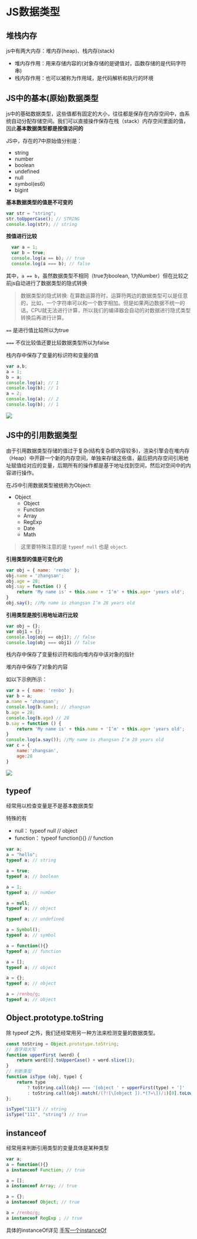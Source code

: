 # JS数据类型

## 堆栈内存

js中有两大内存：堆内存(heap)、栈内存(stack)
- 堆内存作用：用来存储内容的(对象存储的是键值对，函数存储的是代码字符串)
- 栈内存作用：也可以被称为作用域，是代码解析和执行的环境

## JS中的基本(原始)数据类型

js中的基础数据类型，这些值都有固定的大小，往往都是保存在内存空间中，由系统自动分配存储空间。我们可以直接操作保存在栈（stack）内存空间里面的值，因此**基本数据类型都是按值访问的**

JS中，存在的7中原始值分别是：

- string
- number
- boolean
- undefined
- null
- symbol(es6)
- bigint

**基本数据类型的值是不可变的**

```javascript
var str = "string";
str.toUpperCase(); // STRING
console.log(str); // string
```

**按值进行比较**

```javascript
  var a = 1;
  var b = true;
  console.log(a == b); // true
  console.log(a === b); // false
```

其中，```a == b```，虽然数据类型不相同（true为boolean, 1为Number）但在比较之前js自动进行了数据类型的隐式转换

> 数据类型的隐式转换: 在算数运算符时，运算符两边的数据类型可以是任意的，比如，一个字符串可以和一个数字相加。但是如果两边数据不统一的话，CPU就无法进行计算，所以我们的编译器会自动的对数据进行隐式类型转换后再进行计算。

```==``` 是进行值比较所以为true

```===``` 不仅比较值还要比较数据类型所以为false

栈内存中保存了变量的标识符和变量的值

```javascript
var a,b;
a = 1;
b = a;
console.log(a); // 1
console.log(b); // 1
a = 2;
console.log(a); // 2
console.log(b); // 1
```

![](https://tva1.sinaimg.cn/large/006y8mN6ly1g926gfymwmj30nm07174h.jpg)


## JS中的引用数据类型

由于引用数据类型存储的值过于复杂(结构复杂即内容较多)，渲染引擎会在堆内存（Heap）中开辟一个新的内存空间，单独来存储这些值，最后把内存空间引用地址赋值给对应的变量，后期所有的操作都是基于地址找到空间，然后对空间中的内容进行操作。

在JS中引用数据类型被统称为Object:

- Object
    + Object
    + Function
    + Array
    + RegExp
    + Date
    + Math

> 这里要特殊注意的是 ```typeof null``` 也是 ```object```.

**引用类型的值是可变化的**

```javascript
var obj = { name: 'renbo' };
obj.name = 'zhangsan';
obj.age = 28;
obj.say = function () {
    return 'My name is' + this.name + 'I‘m' + this.age+ 'years old';
}
obj.say(); //My name is zhangsan I‘m 28 years old
```

**引用类型是按引用地址进行比较**

```javascript
var obj = {};
var obj1 = {};
console.log(obj == obj1); // false
console.log(obj === obj1) // false
```

栈内存中保存了变量标识符和指向堆内存中该对象的指针

堆内存中保存了对象的内容

如以下示例所示：

```javascript
var a = { name: 'renbo' };
var b = a;
a.name = 'zhangsan';
console.log(b.name); // zhangsan
b.age = 28;
console.log(b.age) // 28
b.say = function () {
    return 'My name is' + this.name + 'I‘m' + this.age+ 'years old';
}
console.log(a.say()); //My name is zhangsan I‘m 28 years old
var c = {
    name:'zhangsan',
    age:28
}
```

![](https://tva1.sinaimg.cn/large/006y8mN6ly1g926lmdygij30rg0jj0u3.jpg)

## typeof

经常用以检查变量是不是基本数据类型

特殊的有
- null： typeof null // object
- function： typeof function(){} // function

```javascript
var a;
a = "hello";
typeof a; // string

a = true;
typeof a; // boolean

a = 1;
typeof a; // number 

a = null;
typeof a; // object

typeof a; // undefined

a = Symbol();
typeof a; // symbol

a = function(){}
typeof a; // function

a = [];
typeof a; // object

a = {};
typeof a; // object

a = /renbo/g;
typeof a; // object   
```

## Object.prototype.toString
除 typeof 之外，我们还经常用另一种方法来检测变量的数据类型。

```javascript
const toString = Object.prototype.toString;
// 首字母大写
function upperFirst (word) {
    return word[0].toUpperCase() + word.slice(1);
}
// 判断类型
function isType (obj, type) {
    return type
        ? toString.call(obj) === '[object ' + upperFirst(type) + ']'
        : toString.call(obj).match(/(?![\[object ]).*(?=\])/i)[0].toLowerCase();
};

isType("111") // string
isType("111", "string") // true
```

## instanceof
经常用来判断引用类型的变量具体是某种类型

```javascript
var a;
a = function(){}
a instanceof Function; // true

a = [];
a instanceof Array; // true

a = {};
a instanceof Object; // true

a = /renbo/g;
a instanceof RegExp ; // true    
```

具体的instanceOf详见 [手写一个instanceOf](./手写instanceOf.html)
